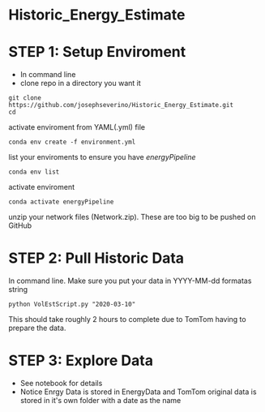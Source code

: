 # Historic_Energy_Estimate

# STEP 1: Setup Enviroment
- In command line
- clone repo in a directory you want it
```linux
git clone https://github.com/josephseverino/Historic_Energy_Estimate.git
cd 
```
activate enviroment from YAML(.yml) file
```linux
conda env create -f environment.yml
```
list your enviroments to ensure you have *energyPipeline*
```linux
conda env list
```
activate enviroment
```linux
conda activate energyPipeline
```
unzip your network files (Network.zip). These are too big to be pushed on GitHub

# STEP 2: Pull Historic Data
In command line. Make sure you put your data in YYYY-MM-dd formatas string
```linux
python VolEstScript.py "2020-03-10"
```
This should take roughly 2 hours to complete due to TomTom having to prepare the data.

# STEP 3: Explore Data
- See notebook for details
- Notice Enrgy Data is stored in EnergyData and TomTom original data is stored in it's own folder with a date as the name
